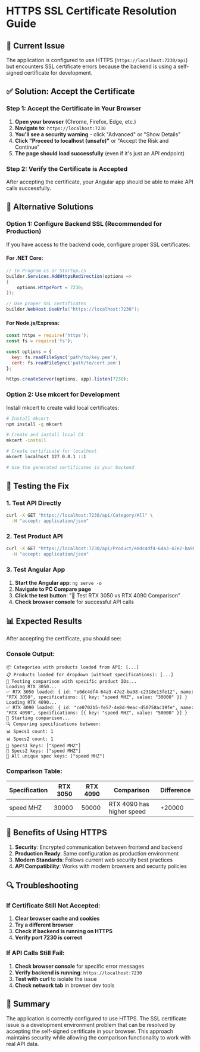 # HTTPS SSL Certificate Resolution Guide

## 🚨 **Current Issue**
The application is configured to use HTTPS (`https://localhost:7230/api`) but encounters SSL certificate errors because the backend is using a self-signed certificate for development.

## ✅ **Solution: Accept the Certificate**

### **Step 1: Accept the Certificate in Your Browser**

1. **Open your browser** (Chrome, Firefox, Edge, etc.)
2. **Navigate to**: `https://localhost:7230`
3. **You'll see a security warning** - click "Advanced" or "Show Details"
4. **Click "Proceed to localhost (unsafe)"** or "Accept the Risk and Continue"
5. **The page should load successfully** (even if it's just an API endpoint)

### **Step 2: Verify the Certificate is Accepted**

After accepting the certificate, your Angular app should be able to make API calls successfully.

## 🔧 **Alternative Solutions**

### **Option 1: Configure Backend SSL (Recommended for Production)**

If you have access to the backend code, configure proper SSL certificates:

#### **For .NET Core:**
```csharp
// In Program.cs or Startup.cs
builder.Services.AddHttpsRedirection(options =>
{
    options.HttpsPort = 7230;
});

// Use proper SSL certificates
builder.WebHost.UseUrls("https://localhost:7230");
```

#### **For Node.js/Express:**
```javascript
const https = require('https');
const fs = require('fs');

const options = {
  key: fs.readFileSync('path/to/key.pem'),
  cert: fs.readFileSync('path/to/cert.pem')
};

https.createServer(options, app).listen(7230);
```

### **Option 2: Use mkcert for Development**

Install mkcert to create valid local certificates:

```bash
# Install mkcert
npm install -g mkcert

# Create and install local CA
mkcert -install

# Create certificate for localhost
mkcert localhost 127.0.0.1 ::1

# Use the generated certificates in your backend
```

## 🧪 **Testing the Fix**

### **1. Test API Directly**
```bash
curl -X GET "https://localhost:7230/api/Category/All" \
  -H "accept: application/json"
```

### **2. Test Product API**
```bash
curl -X GET "https://localhost:7230/api/Product/e0dc4df4-64a3-47e2-ba98-c2318e13fe12" \
  -H "accept: application/json"
```

### **3. Test Angular App**
1. **Start the Angular app**: `ng serve -o`
2. **Navigate to PC Compare page**
3. **Click the test button**: "🧪 Test RTX 3050 vs RTX 4090 Comparison"
4. **Check browser console** for successful API calls

## 📊 **Expected Results**

After accepting the certificate, you should see:

### **Console Output:**
```
📦 Categories with products loaded from API: [...]
📋 Products loaded for dropdown (without specifications): [...]
🧪 Testing comparison with specific product IDs...
Loading RTX 3050...
✅ RTX 3050 loaded: { id: "e0dc4df4-64a3-47e2-ba98-c2318e13fe12", name: "RTX 3050", specifications: [{ key: "speed MHZ", value: "30000" }] }
Loading RTX 4090...
✅ RTX 4090 loaded: { id: "ce0702b5-fe57-4e8d-9eac-d50758ac19fe", name: "RTX 4090", specifications: [{ key: "speed MHZ", value: "50000" }] }
🔄 Starting comparison...
🔍 Comparing specifications between:
📊 Specs1 count: 1
📊 Specs2 count: 1
🔑 Specs1 keys: ["speed MHZ"]
🔑 Specs2 keys: ["speed MHZ"]
🎯 All unique spec keys: ["speed MHZ"]
```

### **Comparison Table:**
| Specification | RTX 3050 | RTX 4090 | Comparison | Difference |
|---------------|----------|----------|------------|------------|
| speed MHZ | 30000 | 50000 | RTX 4090 has higher speed | +20000 |

## 🚀 **Benefits of Using HTTPS**

1. **Security**: Encrypted communication between frontend and backend
2. **Production Ready**: Same configuration as production environment
3. **Modern Standards**: Follows current web security best practices
4. **API Compatibility**: Works with modern browsers and security policies

## 🔍 **Troubleshooting**

### **If Certificate Still Not Accepted:**
1. **Clear browser cache and cookies**
2. **Try a different browser**
3. **Check if backend is running on HTTPS**
4. **Verify port 7230 is correct**

### **If API Calls Still Fail:**
1. **Check browser console** for specific error messages
2. **Verify backend is running**: `https://localhost:7230`
3. **Test with curl** to isolate the issue
4. **Check network tab** in browser dev tools

## 📝 **Summary**

The application is correctly configured to use HTTPS. The SSL certificate issue is a development environment problem that can be resolved by accepting the self-signed certificate in your browser. This approach maintains security while allowing the comparison functionality to work with real API data. 